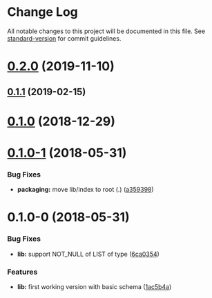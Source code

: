 # Change Log

All notable changes to this project will be documented in this file. See
[standard-version](https://github.com/conventional-changelog/standard-version) for commit
guidelines.

<a name="0.2.0"></a>

# [0.2.0](https://github.com/wittydeveloper/graphql-to-json-schema/compare/v0.1.2-2...v0.2.0) (2019-11-10)

<a name="0.1.1"></a>

## [0.1.1](https://github.com/wittydeveloper/graphql-to-json-schema/compare/v0.1.0...v0.1.1) (2019-02-15)

<a name="0.1.0"></a>

# [0.1.0](https://github.com/wittydeveloper/graphql-to-json-schema/compare/v0.1.0-1...v0.1.0) (2018-12-29)

<a name="0.1.0-1"></a>

# [0.1.0-1](https://github.com/wittydeveloper/graphql-to-json-schema/compare/v0.1.0-0...v0.1.0-1) (2018-05-31)

### Bug Fixes

-   **packaging:** move lib/index to root (.)
    ([a359398](https://github.com/wittydeveloper/graphql-to-json-schema/commit/a359398))

<a name="0.1.0-0"></a>

# 0.1.0-0 (2018-05-31)

### Bug Fixes

-   **lib:** support NOT_NULL of LIST of type
    ([6ca0354](https://github.com/wittydeveloper/graphql-to-json-schema/commit/6ca0354))

### Features

-   **lib:** first working version with basic schema
    ([1ac5b4a](https://github.com/wittydeveloper/graphql-to-json-schema/commit/1ac5b4a))
